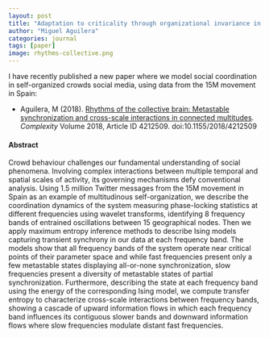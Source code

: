 ```yaml
---
layout: post
title: "Adaptation to criticality through organizational invariance in embodied agents"
author: "Miguel Aguilera"
categories: journal
tags: [paper]
image: rhythms-collective.png
---
```


I have recently published a new paper where we model social coordination in self-organized crowds social media, using data from the 15M movement in Spain:

*   Aguilera, M (2018). [Rhythms of the collective brain: Metastable synchronization and cross-scale interactions in connected multitudes](https://www.hindawi.com/journals/complexity/2018/4212509/). _Complexity_ Volume 2018, Article ID 4212509\. doi:10.1155/2018/4212509

#### Abstract

Crowd behaviour challenges our fundamental understanding of social phenomena. Involving complex interactions between multiple temporal and spatial scales of activity, its governing mechanisms defy conventional analysis. Using 1.5 million Twitter messages from the 15M movement in Spain as an example of multitudinous self-organization, we describe the coordination dynamics of the system measuring phase-locking statistics at different frequencies using wavelet transforms, identifying 8 frequency bands of entrained oscillations between 15 geographical nodes. Then we apply maximum entropy inference methods to describe Ising models capturing transient synchrony in our data at each frequency band. The models show that all frequency bands of the system operate near critical points of their parameter space and while fast frequencies present only a few metastable states displaying all-or-none synchronization, slow frequencies present a diversity of metastable states of partial synchronization. Furthermore, describing the state at each frequency band using the energy of the corresponding Ising model, we compute transfer entropy to characterize cross-scale interactions between frequency bands, showing a cascade of upward information flows in which each frequency band influences its contiguous slower bands and downward information flows where slow frequencies modulate distant fast frequencies.
